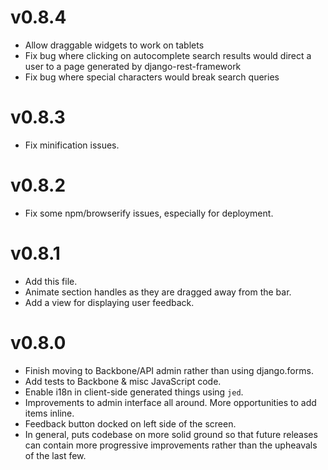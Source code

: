 v0.8.4
=======
  * Allow draggable widgets to work on tablets
  * Fix bug where clicking on autocomplete search results would direct a user
    to a page generated by django-rest-framework
  * Fix bug where special characters would break search queries

v0.8.3
=======
  * Fix minification issues.

v0.8.2
=======
  * Fix some npm/browserify issues, especially for deployment.

v0.8.1
=======
  * Add this file.
  * Animate section handles as they are dragged away from the bar.
  * Add a view for displaying user feedback.

v0.8.0
=======
  * Finish moving to Backbone/API admin rather than using django.forms.
  * Add tests to Backbone & misc JavaScript code.
  * Enable i18n in client-side generated things using `jed`.
  * Improvements to admin interface all around. More opportunities to add items
    inline.
  * Feedback button docked on left side of the screen.
  * In general, puts codebase on more solid ground so that future releases can
    contain more progressive improvements rather than the upheavals of the last
    few.
